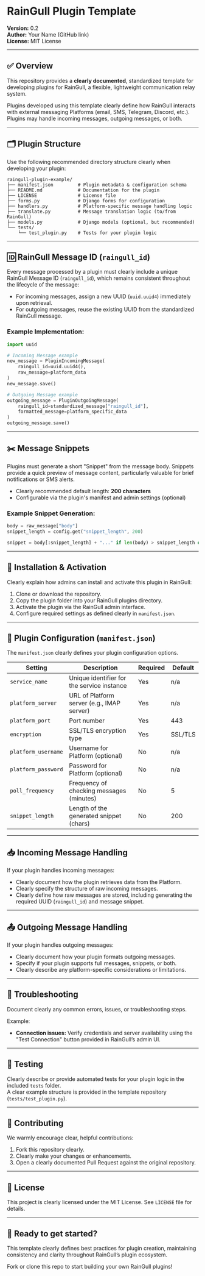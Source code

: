 # RainGull Plugin Template

**Version:** 0.2  
**Author:** Your Name (GitHub link)  
**License:** MIT License  

---

## ✅ Overview

This repository provides a **clearly documented**, standardized template for developing plugins for RainGull, a flexible, lightweight communication relay system.

Plugins developed using this template clearly define how RainGull interacts with external messaging Platforms (email, SMS, Telegram, Discord, etc.). Plugins may handle incoming messages, outgoing messages, or both.

---

## 🗂️ Plugin Structure

Use the following recommended directory structure clearly when developing your plugin:

```
raingull-plugin-example/
├── manifest.json         # Plugin metadata & configuration schema
├── README.md             # Documentation for the plugin
├── LICENSE               # License file
├── forms.py              # Django forms for configuration
├── handlers.py           # Platform-specific message handling logic
├── translate.py          # Message translation logic (to/from RainGull)
├── models.py             # Django models (optional, but recommended)
└── tests/
    └── test_plugin.py    # Tests for your plugin logic
```

---

## 🆔 RainGull Message ID (`raingull_id`)

Every message processed by a plugin must clearly include a unique RainGull Message ID (`raingull_id`), which remains consistent throughout the lifecycle of the message:

- For incoming messages, assign a new UUID (`uuid.uuid4`) immediately upon retrieval.
- For outgoing messages, reuse the existing UUID from the standardized RainGull message.

### Example Implementation:

```python
import uuid

# Incoming Message example
new_message = PluginIncomingMessage(
    raingull_id=uuid.uuid4(),
    raw_message=platform_data
)
new_message.save()

# Outgoing Message example
outgoing_message = PluginOutgoingMessage(
    raingull_id=standardized_message["raingull_id"],
    formatted_message=platform_specific_data
)
outgoing_message.save()
```

---

## ✂️ Message Snippets

Plugins must generate a short "Snippet" from the message body. Snippets provide a quick preview of message content, particularly valuable for brief notifications or SMS alerts.

- Clearly recommended default length: **200 characters**
- Configurable via the plugin's manifest and admin settings (optional)

### Example Snippet Generation:

```python
body = raw_message["body"]
snippet_length = config.get("snippet_length", 200)

snippet = body[:snippet_length] + "..." if len(body) > snippet_length else body
```

---

## 🔧 Installation & Activation

Clearly explain how admins can install and activate this plugin in RainGull:

1. Clone or download the repository.
2. Copy the plugin folder into your RainGull plugins directory.
3. Activate the plugin via the RainGull admin interface.
4. Configure required settings as defined clearly in `manifest.json`.

---

## 📑 Plugin Configuration (`manifest.json`)

The `manifest.json` clearly defines your plugin configuration options.

| Setting             | Description                                 | Required | Default     |
|---------------------|---------------------------------------------|----------|-------------|
| `service_name`      | Unique identifier for the service instance  | Yes      | n/a         |
| `platform_server`   | URL of Platform server (e.g., IMAP server)  | Yes      | n/a         |
| `platform_port`     | Port number                                 | Yes      | 443         |
| `encryption`        | SSL/TLS encryption type                     | Yes      | SSL/TLS     |
| `platform_username` | Username for Platform (optional)            | No       | n/a         |
| `platform_password` | Password for Platform (optional)            | No       | n/a         |
| `poll_frequency`    | Frequency of checking messages (minutes)    | No       | 5           |
| `snippet_length`    | Length of the generated snippet (chars)     | No       | 200         |

---

## 📥 Incoming Message Handling

If your plugin handles incoming messages:

- Clearly document how the plugin retrieves data from the Platform.
- Clearly specify the structure of raw incoming messages.
- Clearly define how raw messages are stored, including generating the required UUID (`raingull_id`) and message snippet.

---

## 📤 Outgoing Message Handling

If your plugin handles outgoing messages:

- Clearly document how your plugin formats outgoing messages.
- Specify if your plugin supports full messages, snippets, or both.
- Clearly describe any platform-specific considerations or limitations.

---

## 🚩 Troubleshooting

Document clearly any common errors, issues, or troubleshooting steps.

Example:

- **Connection issues:** Verify credentials and server availability using the "Test Connection" button provided in RainGull’s admin UI.

---

## 🧪 Testing

Clearly describe or provide automated tests for your plugin logic in the included `tests` folder.  
A clear example structure is provided in the template repository (`tests/test_plugin.py`).

---

## 🤝 Contributing

We warmly encourage clear, helpful contributions:

1. Fork this repository clearly.
2. Clearly make your changes or enhancements.
3. Open a clearly documented Pull Request against the original repository.

---

## 📜 License

This project is clearly licensed under the MIT License. See `LICENSE` file for details.

---

## 🎯 Ready to get started?

This template clearly defines best practices for plugin creation, maintaining consistency and clarity throughout RainGull’s plugin ecosystem.  

Fork or clone this repo to start building your own RainGull plugins!

